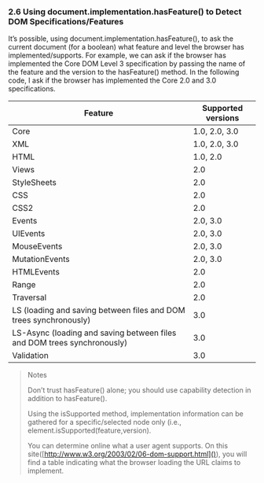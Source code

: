 ### 2.6 Using document.implementation.hasFeature() to Detect DOM Specifications/Features

It’s possible, using document.implementation.hasFeature(), to ask the current document (for a boolean) what feature and level the browser has implemented/supports. For example, we can ask if the browser has implemented the Core DOM Level 3 specification by passing the name of the feature and the version to the hasFeature() method. In the following code, I ask if the browser has implemented the Core 2.0 and 3.0 specifications.


|  Feature                      |  Supported versions               |
|-------------------------------|-----------------------------------|
|   Core                        |  1.0, 2.0, 3.0                    |
|   XML                         |  1.0, 2.0, 3.0                    |
|   HTML                        |  1.0, 2.0                         |
|   Views                       |  2.0                              |
|   StyleSheets                 |  2.0                              |
|   CSS                         |  2.0                              |
|   CSS2                        |  2.0                              |
|   Events                      |  2.0, 3.0                         |
|   UIEvents                    |  2.0, 3.0                         |
|   MouseEvents                 |  2.0, 3.0                         |
|   MutationEvents              |  2.0, 3.0                         |
|   HTMLEvents                  |  2.0                              |
|   Range                       |  2.0                              |
|   Traversal                   |  2.0                              |
|   LS (loading and saving between files and DOM trees synchronously)                       |  3.0                              |
|   LS-Async (loading and saving between files and DOM trees synchronously)                 |  3.0                              |
|   Validation                  |  3.0                              |


> Notes
>
> Don’t trust hasFeature() alone; you should use capability detection in addition to hasFeature().
>
> Using the isSupported method, implementation information can be gathered for a specific/selected node only (i.e., element.isSupported(feature,version).
>
> You can determine online what a user agent supports. On this site([http://www.w3.org/2003/02/06-dom-support.html]()), you will find a table indicating what the browser loading the URL claims to implement.